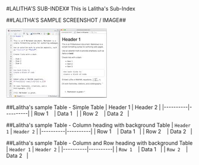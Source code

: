#LALITHA'S SUB-INDEX#
This is Lalitha's Sub-Index

##LALITHA'S SAMPLE SCREENSHOT / IMAGE##

![Following is Lalitha's sample screenshot / Image:](Markdown_Image.png)

##Lalitha's sample Table - Simple Table
| Header 1 | Header 2 |
|----------|----------|
| Row 1    | Data 1   |
| Row 2    | Data 2   |

##Lalitha's sample Table - Column heading with background Table
| `Header 1` | `Header 2` |
|----------|----------|
| Row 1    | Data 1   |
| Row 2    | Data 2   |

##Lalitha's sample Table - Column and Row heading with background Table
| `Header 1` | `Header 2` |
|----------|----------|
| `Row 1`    | Data 1   |
| `Row 2`    | Data 2   |

